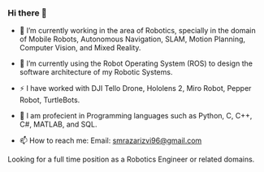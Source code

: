 ### Hi there 👋

<!--
**SMRazaRizvi96/SMRazaRizvi96** is a ✨ _special_ ✨ repository because its `README.md` (this file) appears on your GitHub profile.

Here are some ideas to get you started:

- 🔭 I’m currently working on ...
- 🌱 I’m currently learning ...
- 👯 I’m looking to collaborate on ...
- 🤔 I’m looking for help with ...
- 💬 Ask me about ...
- 📫 How to reach me: ...
- 😄 Pronouns: ...
- ⚡ Fun fact: ...
-->

- 🔭 I’m currently working in the area of Robotics, specially in the domain of Mobile Robots, Autonomous Navigation, SLAM, Motion Planning, Computer Vision, and Mixed Reality.
- 🌱 I’m currently using the Robot Operating System (ROS) to design the software architecture of my Robotic Systems.
- ⚡ I have worked with DJI Tello Drone, Hololens 2, Miro Robot, Pepper Robot, TurtleBots.
- 🐍 I am profecient in Programming languages such as Python, C, C++, C#, MATLAB, and SQL.

- 📫 How to reach me: Email: smrazarizvi96@gmail.com

Looking for a full time position as a Robotics Engineer or related domains.
